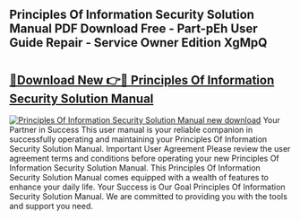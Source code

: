## Principles Of Information Security Solution Manual PDF Download Free - Part-pEh User Guide Repair - Service Owner Edition XgMpQ

# <h2><a href="http://bc92455.oget.top/?id=Principles+Of+Information+Security+Solution+Manual">🔗Download New 👉🔴 Principles Of Information Security Solution Manual</a></h2>

[![Principles Of Information Security Solution Manual new download](https://i.imgur.com/5g1atiW.png)](http://bc92455.oget.top/?id=Principles+Of+Information+Security+Solution+Manual)
Your Partner in Success This user manual is your reliable companion in successfully operating and maintaining your Principles Of Information Security Solution Manual. Important User Agreement Please review the user agreement terms and conditions before operating your new Principles Of Information Security Solution Manual. This Principles Of Information Security Solution Manual comes equipped with a wealth of features to enhance your daily life. Your Success is Our Goal Principles Of Information Security Solution Manual. We are committed to providing you with the tools and support you need.
